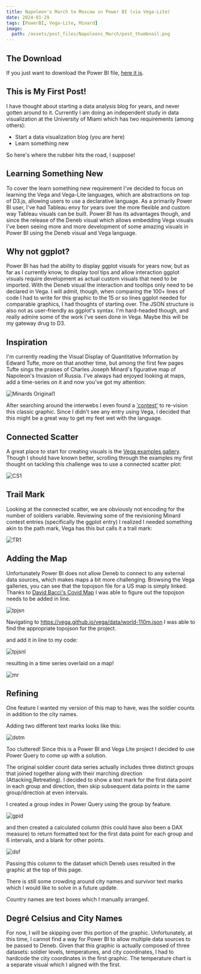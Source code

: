 ```yaml
---
title: Napoleon's March to Moscow in Power BI (via Vega-Lite)
date: 2024-01-29
tags: [PowerBI, Vega-Lite, Minard]
image:
  path: /assets/post_files/Napoleons_March/post_thumbnail.png
---
```


## The Download

If you just want to download the Power BI file, [here it is](/assets/post_files/Napoleons_March/Napoleons_March_PBI_Vega-Lite.pbix).  


## This is My First Post!

I have thought about starting a data analysis blog for years, and never gotten around to it.  Currently I am doing an independent study in data visualization at the University of Miami which has two requirements (among others):
  - Start a data visualization blog (you are here)
  - Learn something new
	
So here's where the rubber hits the road, I suppose!

## Learning Something New
To cover the learn something new requirement I've decided to focus on learning the Vega and Vega-Lite languages, which are abstractions on top of D3.js, allowing users to use a declarative language.  As a primarily Power BI user, I've had Tableau envy for years over the more flexible and custom way Tableau visuals can be built.  Power BI has its advantages though, and since the release of the Deneb visual which allows embedding Vega visuals I've been seeing more and more development of some amazing visuals in Power BI using the Deneb visual and Vega language.

## Why not ggplot?
Power BI has had the ability to display ggplot visuals for years now, but as far as I currently know, to display tool tips and allow interaction ggplot visuals require development as actual custom visuals that need to be imported.  With the Deneb visual the interaction and tooltips only need to be declared in Vega.  I will admit, though, when comparing the 100+ lines of code I had to write for this graphic to the 15 or so lines ggplot needed for comparable graphics, I had thoughts of starting over. The JSON structure is also not as user-friendly as ggplot's syntax.  I'm hard-headed though, and really admire some of the work I've seen done in Vega.  Maybe this will be my gateway drug to D3.

## Inspiration 
I'm currently reading the Visual Display of Quantitative Information by Edward Tufte, more on that another time, but among the first few pages Tufte sings the praises of Charles Joseph Minard's figurative map of Napoleon's Invasion of Russia.  I've always had enjoyed looking at maps, add a time-series on it and now you've got my attention:

![Minards Original1](/assets/post_files/Napoleons_March/minard_original.png "Minards Original2")


After searching around the interwebs I even found a ['contest'](https://www.datavis.ca/gallery/re-minard.php)
 to re-vision this classic graphic.  Since I didn't see any entry using Vega, I decided that this might be a great way to get my feet wet with the language.



## Connected Scatter
A great place to start for creating visuals is the [Vega examples gallery](https://vega.github.io/vega-lite/examples/).  Though I should have known better, scrolling through the examples my first thought on tackling this challenge was to use a connected scatter plot: 

![CS1](/assets/post_files/Napoleons_March/connected_scatter.png "CS2")


## Trail Mark
Looking at the connected scatter, we are obviously not encoding for the number of soldiers variable.  Reviewing some of the revisioning Minard contest entries (specifically the ggplot entry) I realized I needed something akin to the path mark, Vega has this but calls it a trail mark:

![TR1](/assets/post_files/Napoleons_March/trail_mark.png "TR2")



## Adding the Map 
Unfortunately Power BI does not allow Deneb to connect to any external data sources, which makes maps a bit more challenging.  Browsing the Vega galleries, you can see that the topojson file for a US map is simply linked.  Thanks to [David Bacci's Covid Map](https://github.com/PBI-David/Deneb-Showcase/tree/main/Covid%20Map) I was able to figure out the topojson needs to be added in line.  

![tpjsn](/assets/post_files/Napoleons_March/topojson_link.png "tpjs")

Navigating to https://vega.github.io/vega/data/world-110m.json I was able to find the appropriate topojson for the project.

and add it in line to my code:

![tpjsnl](/assets/post_files/Napoleons_March/topojson_inline.png "tpjsl")

resulting in a time series overlaid on a map!

![mr](/assets/post_files/Napoleons_March/map_result.png "mr")


## Refining

One feature I wanted my version of this map to have, was the soldier counts in addition to the city names.

Adding two different text marks looks like this:

![dstm](/assets/post_files/Napoleons_March/display_survivors_too_many.png "dstm")

Too cluttered!  Since this is a Power BI and Vega Lite project I decided to use Power Query to come up with a solution.

The original soldier count data series actually includes three distinct groups that joined together along with their marching direction (Attacking,Retreating). I decided to show a text mark for the first data point in each group and direction, then skip subsequent data points in the same group/direction at even intervals.

I created a group index in Power Query using the group by feature.

![gpid](/assets/post_files/Napoleons_March/group_index.png "gpid")

and then created a calculated column (this could have also been a DAX measure) to return formatted text for the first data point for each group and 6 intervals, and a blank for other points.

![dsf](/assets/post_files/Napoleons_March/display_survivors_formula.png "dsf")

Passing this column to the dataset which Deneb uses resulted in the graphic at the top of this page.

There is still some crowding around city names and survivor text marks which I would like to solve in a future update.

Country names are text boxes which I manually arranged.

## Degré Celsius and City Names
For now, I will be skipping over this portion of the graphic. Unfortunately, at this time, I cannot find a way for Power BI to allow multiple data sources to be passed to Deneb. Given that this graphic is actually composed of three datasets: soldier levels, temperatures, and city coordinates, I had to hardcode the city coordinates in the first graphic. The temperature chart is a separate visual which I aligned with the first.



